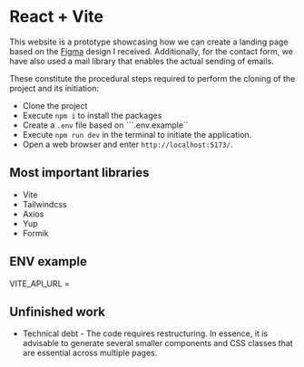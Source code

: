 # React + Vite

This website is a prototype showcasing how we can create a landing page based on the [Figma]([https://www.example.com/](https://www.figma.com/file/GIrurcGtyHKB5hCkZB4cqM/Startupz---Landing-page?type=design&node-id=0-1&mode=design&t=CTSPwV0iqn8GXRqm-0)) design I received.
Additionally, for the contact form, we have also used a mail library that enables the actual sending of emails.

These constitute the procedural steps required to perform the cloning of the project and its initiation:
- Clone the project
- Execute ```npm i``` to install the packages
- Create a ```.env``` file based on ```.env.example``
- Execute ```npm run dev``` in the terminal to initiate the application.
- Open a web browser and enter ```http://localhost:5173/```.

## Most important libraries
- Vite
- Tailwindcss
- Axios
- Yup
- Formik

## ENV example
VITE_API_URL =

## Unfinished work
- Technical debt - The code requires restructuring. In essence, it is advisable to generate several smaller components and CSS classes that are essential across multiple pages.
